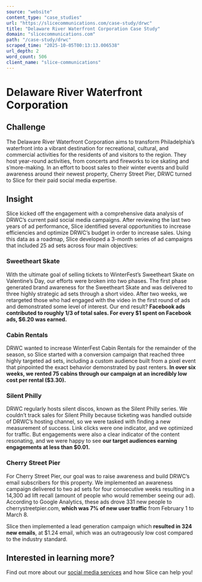 ```yaml
---
source: "website"
content_type: "case_studies"
url: "https://slicecommunications.com/case-study/drwc"
title: "Delaware River Waterfront Corporation Case Study"
domain: "slicecommunications.com"
path: "/case-study/drwc"
scraped_time: "2025-10-05T00:13:13.006538"
url_depth: 2
word_count: 506
client_name: "slice-communications"
---
```


# Delaware River Waterfront Corporation

## Challenge

The Delaware River Waterfront Corporation aims to transform Philadelphia’s waterfront into a vibrant destination for recreational, cultural, and commercial activities for the residents of and visitors to the region. They host year-round activities, from concerts and fireworks to ice skating and s’more-making. In an effort to boost sales to their winter events and build awareness around their newest property, Cherry Street Pier, DRWC turned to Slice for their paid social media expertise.

## Insight

Slice kicked off the engagement with a comprehensive data analysis of DRWC’s current paid social media campaigns. After reviewing the last two years of ad performance, Slice identified several opportunities to increase efficiencies and optimize DRWC’s budget in order to increase sales. Using this data as a roadmap, Slice developed a 3-month series of ad campaigns that included 25 ad sets across four main objectives:

### Sweetheart Skate

With the ultimate goal of selling tickets to WinterFest’s Sweetheart Skate on Valentine’s Day, our efforts were broken into two phases. The first phase generated brand awareness for the Sweetheart Skate and was delivered to three highly strategic ad sets through a short video. After two weeks, we retargeted those who had engaged with the video in the first round of ads and demonstrated some level of interest. Our end result? **Facebook ads contributed to roughly 1/3 of total sales. For every $1 spent on Facebook ads, $6.20 was earned.**  

### Cabin Rentals

DRWC wanted to increase WinterFest Cabin Rentals for the remainder of the season, so Slice started with a conversion campaign that reached three highly targeted ad sets, including a custom audience built from a pixel event that pinpointed the exact behavior demonstrated by past renters. **In over six weeks, we rented 75 cabins through our campaign at an incredibly low cost per rental ($3.30).**  

### Silent Philly

DRWC regularly hosts silent discos, known as the Silent Philly series. We couldn’t track sales for Silent Philly because ticketing was handled outside of DRWC’s hosting channel, so we were tasked with finding a new measurement of success. Link clicks were one indicator, and we optimized for traffic. But engagements were also a clear indicator of the content resonating, and we were happy to see **our target audiences earning engagements at less than $0.01.**  

### Cherry Street Pier

For Cherry Street Pier, our goal was to raise awareness and build DRWC’s email subscribers for this property. We implemented an awareness campaign delivered to two ad sets for four consecutive weeks resulting in a 14,300 ad lift recall (amount of people who would remember seeing our ad). According to Google Analytics, these ads drove 331 new people to cherrystreetpier.com, **which was 7% of new user traffic** from February 1 to March 8.

Slice then implemented a lead generation campaign which **resulted in 324 new emails**, at $1.24 email, which was an outrageously low cost compared to the industry standard.

## Interested in learning more?

Find out more about our [social media services](https://slicecommunications.com/social-media) and how Slice can help you!